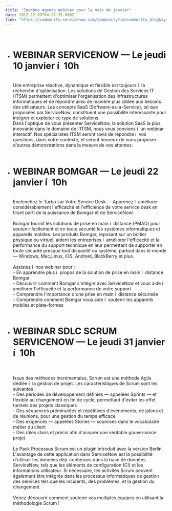 ```yaml
---
title: "ImaKumo Agenda Webinar pour le mois de janvier"
date: 2012-12-09T04:37:35.000Z
link: "https://community.servicenow.com/community?id=community_blog&sys_id=0b6caea1dbd0dbc01dcaf3231f96190a"
---
```

<p><ul><li style="list-style: none"><br /><a href='https://www1.gotomeeting.com/register/890712224'></a></li><li><h1>WEBINAR SERVICENOW — Le jeudi 10 janvier í  10h</h1><br />Une entreprise réactive, dynamique et flexible est toujours í  la recherche d'optimisation. Les solutions de Gestion des Services IT (ITSM) permettent d'optimiser l'organisation des infrastructures informatiques et de répondre ainsi de manière plus ciblée aux besoins des utilisateurs. Les concepts SaaS (Software-as-a-Service), tel que proposées par ServiceNow, constituent une possibilité intéressante pour intégrer et exploiter ce type de solutions.<br />Dans l'optique de vous présenter ServiceNow, la solution SaaS la plus innovante dans le domaine de l'ITSM, nous vous convions í  un webinar interactif. Nos spécialistes ITSM seront ravis de répondre í  vos questions, dans votre contexte, et seront heureux de vous proposer d'autres démonstrations dans la mesure de vos attentes.</li><li style="list-style: none"><br /><a href='https://www1.gotomeeting.com/register/970564096'></a></li><li><h1>WEBINAR BOMGAR — Le jeudi 22 janvier í  10h</h1><br />Enclenchez le Turbo sur Votre Service Desk — Apprenez í  améliorer considérablement l'efficacité et l'efficience de votre service desk en tirant parti de la puissance de Bomgar et de ServiceNow!<br /><br />Bomgar fournit les solutions de prise en main í  distance (PMAD) pour soutenir facilement et en toute sécurité les systèmes informatiques et appareils mobiles. Les produits Bomgar, reposant sur un boitier physique ou virtuel, aident les entreprises í  améliorer l'efficacité et la performance du support technique en leur permettant de supporter en toute sécurité presque tout dispositif ou système, partout dans le monde — Windows, Mac,Linux, iOS, Android, BlackBerry et plus.<br /><br />Assistez í  nos webinar pour :<br />- En apprendre plus í  propos de la solution de prise en main í  distance Bomgar<br />- Découvrir comment Bomgar s'intègre avec ServiceNow et vous aide í  améliorer l'efficacité et la performance de votre support<br />- Comprendre l'importance d'une prise en main í  distance sécurisée<br />- Comprendre comment Bomgar vous aide í  soutenir les appareils mobiles et plate-formes</li><li style="list-style: none"><br /><a href='https://www1.gotomeeting.com/register/420039761'></a></li><li><h1>WEBINAR SDLC SCRUM SERVICENOW — Le jeudi 31 janvier í  10h</h1><br /><br />Issue des méthodes incrémentales, Scrum est une méthode Agile dédiée í  la gestion de projet. Les caractéristiques de Scrum sont les suivantes :<br />- Des périodes de développement définies — appelées Sprints — et flexible au changement en fin de cycle, permettant d'éviter les effet tunnels des projets classiques<br />- Des séquences préminutées et répétitives d'événements, de jalons et de réunions, pour une gestion du temps efficace<br />- Des exigences — appelées Stories — soumises dans le vocabulaire métier du client<br />- Des rôles clairs et précis afin d'assurer une véritable gouvernance projet<br /><br />Le Pack Processus Scrum est un plugin introduit avec la version Berlin. L'avantage de cette application dans ServiceNow est la possibilité d'utiliser les données déjí  contenues dans la base de données ServiceNow, tels que les éléments de configuration (CI) et les informations utilisateur. Si nécessaire, les activités Scrum peuvent également être intégrés dans les processus informatiques de gestion des services tels que les incidents, des problèmes, et la gestion du changement.<br /><br />Venez découvrir comment soutenir vos multiples équipes en utilisant la méthodologie Scrum !</li></ul></p>